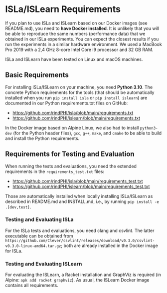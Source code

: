 # ISLa/ISLearn Requirements

If you plan to use ISLa and ISLearn based on our Docker images (see README.md),
you need to **have Docker installed**. It is unlikely that you will be able to
reproduce the same numbers (performance data) that we obtained in our ISLa
experiments. You can expect the closest results if you run the experiments in a
similar hardware environment. We used a MacBook Pro 2019 with a 2,4 GHz 8-core
Intel Core i9 processor and 32 GB RAM. 

ISLa and ISLearn have been tested on Linux and macOS machines.

## Basic Requirements

For installing ISLa/ISLearn on your machine, you need **Python 3.10**. The
concrete Python requirements for the tools (that should be automatically
installed when you run `pip install isla` or `pip install islearn`) are
documented in our Python requirements.txt files on GitHub:

- https://github.com/rindPHI/isla/blob/main/requirements.txt
- https://github.com/rindPHI/islearn/blob/main/requirements.txt

In the Docker image based on Alpine Linux, we also had to install `python3-dev`
(for the Python header files), `gcc`, `g++`, `make`, and `cmake` to be able to
build and install the Python requirements.

## Requirements for Testing and Evaluation

When running the tests and evaluations, you need the extended requirements in
the `requirements_test.txt` files:

- https://github.com/rindPHI/isla/blob/main/requirements_test.txt
- https://github.com/rindPHI/islearn/blob/main/requirements_test.txt
 
Those are automatically installed when locally installing ISLa/ISLearn as
described in README.md and INSTALL.md, i.e., by running `pip install -e
.[dev,test]`.

### Testing and Evaluating ISLa

For the ISLa tests and evaluations, you need clang and csvlint. The latter
executable can be obtained from
`https://github.com/Clever/csvlint/releases/download/v0.3.0/csvlint-v0.3.0-linux-amd64.tar.gz`;
both are already installed in the Docker image for ISLa. 

### Testing and Evaluating ISLearn

For evaluating the ISLearn, a Racket installation and GraphViz is required (in
Alpine: `apk add racket graphviz`). As usual, the ISLearn Docker image contains
all requirements.
